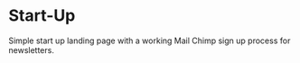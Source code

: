 # Start-Up
Simple start up landing page with a working Mail Chimp sign up process for newsletters. 

